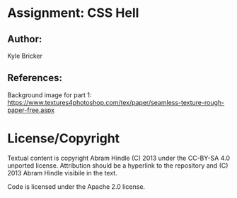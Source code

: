 Assignment: CSS Hell
====================

## Author:  
Kyle Bricker

## References:
Background image for part 1:  
https://www.textures4photoshop.com/tex/paper/seamless-texture-rough-paper-free.aspx

License/Copyright
=================

Textual content is copyright Abram Hindle (C) 2013 under the CC-BY-SA
4.0 unported license. Attribution should be a hyperlink to the
repository and (C) 2013 Abram Hindle visibile in the text.

Code is licensed under the Apache 2.0 license.


